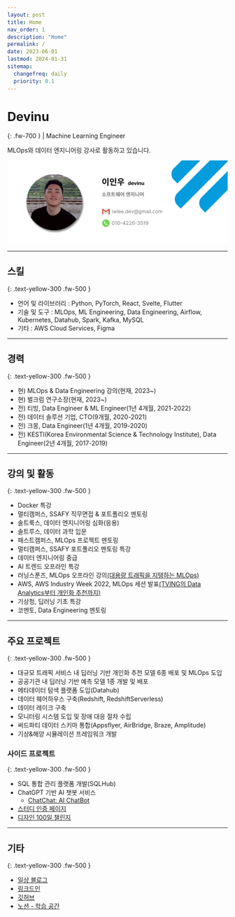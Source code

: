 ```yaml
---
layout: post
title: Home
nav_order: 1
description: "Home"
permalink: /
date: 2023-06-01
lastmod: 2024-01-31
sitemap:
  changefreq: daily
  priority: 0.1
---
```


# Devinu
{: .fw-700 }
| Machine Learning Engineer

MLOps와 데이터 엔지니어링 강사로 활동하고 있습니다.

![me_card](./assets/images/me.png)

---

## 스킬
{: .text-yellow-300 .fw-500 }

- 언어 및 라이브러리 : Python, PyTorch, React, Svelte, Flutter
- 기술 및 도구 : MLOps, ML Engineering, Data Engineering, Airflow, Kubernetes, Datahub, Spark, Kafka, MySQL
- 기타 : AWS Cloud Services, Figma

---

## 경력
{: .text-yellow-300 .fw-500 }

- 현) MLOps & Data Engineering 강의(현재, 2023~)
- 현) 벌크럼 연구소장(현재, 2023~)
- 전) 티빙, Data Engineer & ML Engineer(1년 4개월, 2021-2022)
- 전) 데이터 솔루션 기업, CTO(9개월, 2020-2021)
- 전) 크몽, Data Engineer(1년 4개월, 2019-2020)
- 전) KESTI(Korea Environmental Science & Technology Institute), Data Engineer(2년 4개월, 2017-2019)

---

## 강의 및 활동
{: .text-yellow-300 .fw-500 }

- Docker 특강
- 멀티캠퍼스, SSAFY 직무면접 & 포트폴리오 멘토링
- 솔트룩스, 데이터 엔지니어링 심화(응용)
- 솔트루스, 데이터 과학 입문
- 패스트캠퍼스, MLOps 프로젝트 멘토링
- 멀티캠퍼스, SSAFY 포트폴리오 멘토링 특강
- 데이터 엔지니어링 중급
- AI 트렌드 오프라인 특강
- 러닝스푼즈, MLOps 오프라인 강의[(대용량 트래픽을 지탱하는 MLOps)](https://learningspoons.com/course/detail/mlops/)
- AWS, AWS Industry Week 2022, MLOps 세션 발표[(TVING의 Data Analytics부터 개인화 추천까지)](https://kr-resources.awscloud.com/aws-industry-week-2022-media)
- 기상청, 딥러닝 기초 특강
- 코멘토, Data Engineering 멘토링

---

## 주요 프로젝트
{: .text-yellow-300 .fw-500 }

- 대규모 트래픽 서비스 내 딥러닝 기반 개인화 추천 모델 6종 배포 및 MLOps 도입
- 공공기관 내 딥러닝 기반 예측 모델 1종 개발 및 배포
- 메타데이터 탐색 플랫폼 도입(Datahub)
- 데이터 웨어하우스 구축(Redshift, RedshiftServerless)
- 데이터 레이크 구축
- 모니터링 시스템 도입 및 장애 대응 절차 수립
- 써드파티 데이터 스키마 통합(Appsflyer, AirBridge, Braze, Amplitude)
- 기상&해양 시뮬레이션 프레임워크 개발

### 사이드 프로젝트
{: .text-yellow-300 .fw-500 }

- SQL 통합 관리 플랫폼 개발(SQLHub)
- ChatGPT 기반 AI 챗봇 서비스
  - [ChatChat: AI ChatBot](https://play.google.com/store/apps/details?id=com.p_001.devinu)
- [스터디 인증 페이지](https://study.devinu.org/)
- [디자인 100일 챌린지](https://daily-ui.devinu.org/)

---

## 기타
{: .text-yellow-300 .fw-500 }

- [일상 블로그](https://brunch.co.kr/@7376732433224a9)
- [링크드인](https://www.linkedin.com/in/inwoo-lee-513382165/)
- [깃허브](https://github.com/develinu)
- [노션 - 학습 공간](https://devinu.notion.site/8f5cdaadde1547ca82a4c13d97a76d47)

